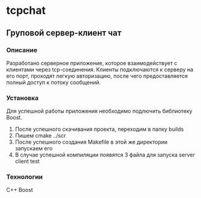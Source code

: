 # tcpchat
## Груповой сервер-клиент чат
### Описание
Разработано серверное приложение, которое взаимодействует с клиентами через tcp-соединения. Клиенты подключаются к серверу на его порт, проходят легкую авторизацию, после чего предоставляется полный доступ к потоку сообщений.
### Установка
Для успешной работы приложения необходимо подлючить библиотеку Boost. 
1. После успешного скачивания проекта, переходим в папку builds
2. Пишем cmake ../scr 
3. После успешного создания Makefile в этой же директории запускаем его
4. В случае успешной компиляции появятся 3 файла для запуска server client test
### Технологии
С++
Boost
